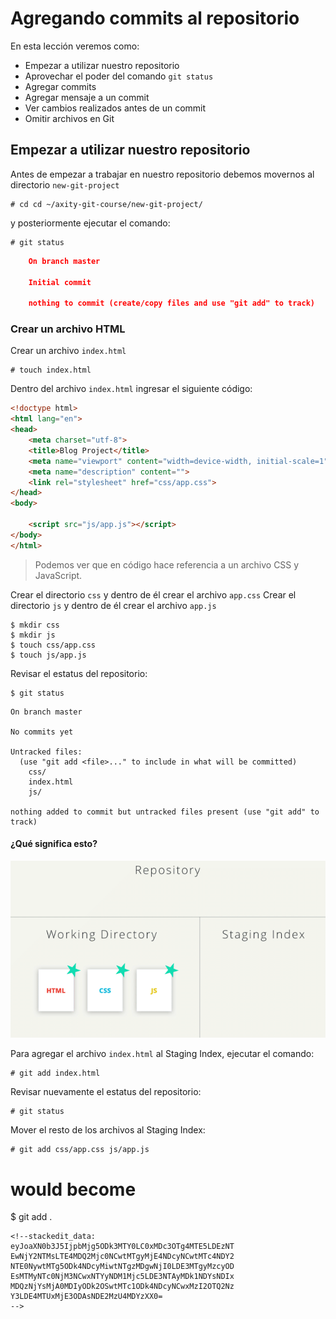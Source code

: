 # Agregando commits al repositorio

En esta lección veremos como:

 - Empezar a utilizar nuestro repositorio
 - Aprovechar el poder del comando `git status`
 - Agregar commits
 - Agregar mensaje a un commit
 - Ver cambios realizados antes de un commit
 - Omitir archivos en Git

## Empezar a utilizar nuestro repositorio

Antes de empezar a trabajar en nuestro repositorio debemos movernos al directorio `new-git-project` 

    # cd cd ~/axity-git-course/new-git-project/
    
y posteriormente ejecutar el comando:

    # git status

```json
    On branch master

    Initial commit

    nothing to commit (create/copy files and use "git add" to track)
```

### Crear un archivo HTML

Crear un archivo `index.html` 

    # touch index.html

Dentro del archivo `index.html` ingresar el siguiente código:

```html
<!doctype html>
<html lang="en">
<head>
    <meta charset="utf-8">
    <title>Blog Project</title>
    <meta name="viewport" content="width=device-width, initial-scale=1">
    <meta name="description" content="">
    <link rel="stylesheet" href="css/app.css">
</head>
<body>

    <script src="js/app.js"></script>
</body>
</html>
```

> Podemos ver que en código hace referencia a un archivo CSS  y JavaScript.

Crear el directorio `css` y dentro de él crear el archivo `app.css`
Crear el directorio `js` y dentro de él crear el archivo `app.js`

```batch
$ mkdir css
$ mkdir js
$ touch css/app.css
$ touch js/app.js
```

Revisar el estatus del repositorio:

```batch
$ git status
```
```
On branch master

No commits yet

Untracked files:
  (use "git add <file>..." to include in what will be committed)
	css/
	index.html
	js/

nothing added to commit but untracked files present (use "git add" to track)
```
#### ¿Qué significa esto?

![img_work_to_index](images/img_work_to_index.gif)

Para agregar el archivo `index.html` al Staging Index, ejecutar el comando:

    # git add index.html

Revisar nuevamente el estatus del repositorio:

    # git status

Mover el resto de los archivos al Staging Index:


    # git add css/app.css js/app.js
   
# would become
$ git add .
```
<!--stackedit_data:
eyJoaXN0b3J5IjpbMjg5ODk3MTY0LC0xMDc3OTg4MTE5LDEzNT
EwNjY2NTMsLTE4MDQ2Mjc0NCwtMTgyMjE4NDcyNCwtMTc4NDY2
NTE0NywtMTg5ODk4NDcyMiwtNTgzMDgwNjI0LDE3MTgyMzcyOD
EsMTMyNTc0NjM3NCwxNTYyNDM1Mjc5LDE3NTAyMDk1NDYsNDIx
MDQzNjYsMjA0MDIyODk2OSwtMTc1ODk4NDcyNCwxMzI2OTQ2Nz
Y3LDE4MTUxMjE3ODAsNDE2MzU4MDYzXX0=
-->